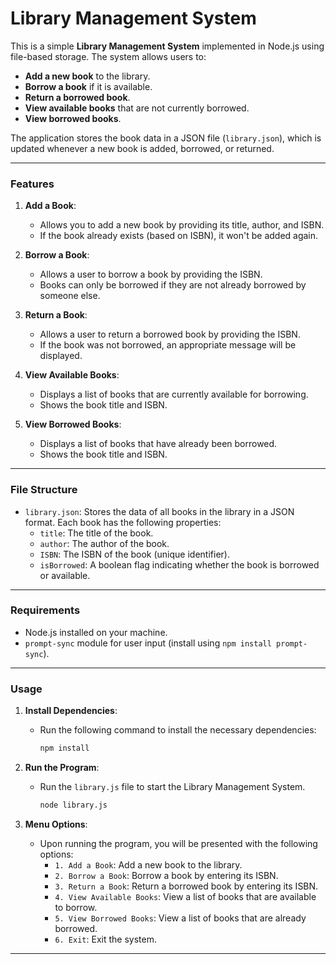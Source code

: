 # Library Management System

This is a simple **Library Management System** implemented in Node.js using file-based storage. The system allows users to:

- **Add a new book** to the library.
- **Borrow a book** if it is available.
- **Return a borrowed book**.
- **View available books** that are not currently borrowed.
- **View borrowed books**.

The application stores the book data in a JSON file (`library.json`), which is updated whenever a new book is added, borrowed, or returned.

---

### Features

1. **Add a Book**:  
   - Allows you to add a new book by providing its title, author, and ISBN.
   - If the book already exists (based on ISBN), it won't be added again.

2. **Borrow a Book**:  
   - Allows a user to borrow a book by providing the ISBN.
   - Books can only be borrowed if they are not already borrowed by someone else.

3. **Return a Book**:  
   - Allows a user to return a borrowed book by providing the ISBN.
   - If the book was not borrowed, an appropriate message will be displayed.

4. **View Available Books**:  
   - Displays a list of books that are currently available for borrowing.
   - Shows the book title and ISBN.

5. **View Borrowed Books**:  
   - Displays a list of books that have already been borrowed.
   - Shows the book title and ISBN.

---

### File Structure

- `library.json`: Stores the data of all books in the library in a JSON format. Each book has the following properties:
  - `title`: The title of the book.
  - `author`: The author of the book.
  - `ISBN`: The ISBN of the book (unique identifier).
  - `isBorrowed`: A boolean flag indicating whether the book is borrowed or available.

---

### Requirements

- Node.js installed on your machine.
- `prompt-sync` module for user input (install using `npm install prompt-sync`).

---

### Usage

1. **Install Dependencies**:
   - Run the following command to install the necessary dependencies:
     ```bash
     npm install 
     ```

2. **Run the Program**:
   - Run the `library.js` file to start the Library Management System.
     ```bash
     node library.js
     ```

3. **Menu Options**:
   - Upon running the program, you will be presented with the following options:
     - `1. Add a Book`: Add a new book to the library.
     - `2. Borrow a Book`: Borrow a book by entering its ISBN.
     - `3. Return a Book`: Return a borrowed book by entering its ISBN.
     - `4. View Available Books`: View a list of books that are available to borrow.
     - `5. View Borrowed Books`: View a list of books that are already borrowed.
     - `6. Exit`: Exit the system.

---

